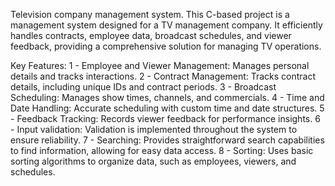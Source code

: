 Television company management system.
This C-based project is a management system designed for a TV management company.
It efficiently handles contracts, employee data, broadcast schedules, and viewer feedback, providing a comprehensive solution for managing TV operations.

Key Features:
1 - Employee and Viewer Management: Manages personal details and tracks interactions.
2 - Contract Management:            Tracks contract details, including unique IDs and contract periods.
3 - Broadcast Scheduling:           Manages show times, channels, and commercials.
4 - Time and Date Handling:         Accurate scheduling with custom time and date structures.
5 - Feedback Tracking:              Records viewer feedback for performance insights.
6 - Input validation:               Validation is implemented throughout the system to ensure reliability.
7 - Searching:                      Provides straightforward search capabilities to find information, allowing for easy data access.
8 - Sorting:                        Uses basic sorting algorithms to organize data, such as employees, viewers, and schedules.
